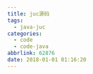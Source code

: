 ```yaml
---
title: juc源码
tags:
  - java-juc
categories:
  - code
  - code-java
abbrlink: 62876
date: 2018-01-01 01:16:20
---
```


<!--more-->